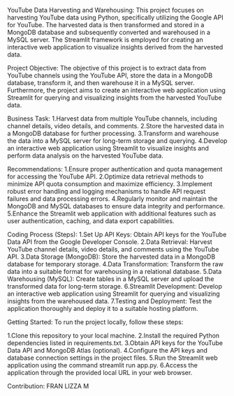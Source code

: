 YouTube Data Harvesting and Warehousing:
This project focuses on harvesting YouTube data using Python, specifically utilizing the Google API for YouTube. The harvested data is then transformed and stored in a MongoDB database and subsequently converted and warehoused in a MySQL server. The Streamlit framework is employed for creating an interactive web application to visualize insights derived from the harvested data.

Project Objective:
The objective of this project is to extract data from YouTube channels using the YouTube API, store the data in a MongoDB database, transform it, and then warehouse it in a MySQL server. Furthermore, the project aims to create an interactive web application using Streamlit for querying and visualizing insights from the harvested YouTube data.

Business Task:
1.Harvest data from multiple YouTube channels, including channel details, video details, and comments.
2.Store the harvested data in a MongoDB database for further processing.
3.Transform and warehouse the data into a MySQL server for long-term storage and querying.
4.Develop an interactive web application using Streamlit to visualize insights and perform data analysis on the harvested YouTube data.

Recommendations:
1.Ensure proper authentication and quota management for accessing the YouTube API.
2.Optimize data retrieval methods to minimize API quota consumption and maximize efficiency.
3.Implement robust error handling and logging mechanisms to handle API request failures and data processing errors.
4.Regularly monitor and maintain the MongoDB and MySQL databases to ensure data integrity and performance.
5.Enhance the Streamlit web application with additional features such as user authentication, caching, and data export capabilities.

Coding Process (Steps):
1.Set Up API Keys: Obtain API keys for the YouTube Data API from the Google Developer Console.
2.Data Retrieval: Harvest YouTube channel details, video details, and comments using the YouTube API.
3.Data Storage (MongoDB): Store the harvested data in a MongoDB database for temporary storage.
4.Data Transformation: Transform the raw data into a suitable format for warehousing in a relational database.
5.Data Warehousing (MySQL): Create tables in a MySQL server and upload the transformed data for long-term storage.
6.Streamlit Development: Develop an interactive web application using Streamlit for querying and visualizing insights from the warehoused data.
7.Testing and Deployment: Test the application thoroughly and deploy it to a suitable hosting platform.

Getting Started:
To run the project locally, follow these steps:

1.Clone this repository to your local machine.
2.Install the required Python dependencies listed in requirements.txt.
3.Obtain API keys for the YouTube Data API and MongoDB Atlas (optional).
4.Configure the API keys and database connection settings in the project files.
5.Run the Streamlit web application using the command streamlit run app.py.
6.Access the application through the provided local URL in your web browser.

Contribution:
FRAN LIZZA M
